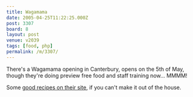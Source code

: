 ```yaml
---
title: Wagamama
date: 2005-04-25T11:22:25.000Z
post: 3307
board: 8
layout: post
venue: v2039
tags: [food, php]
permalink: /m/3307/
---
```

There's a Wagamama opening in Canterbury, opens on the 5th of May, though they're doing preview free food and staff training now... MMMM!

Some <a href="http://www.wagamama.com/menus/recipes/recipe1.php">good recipes on their site</a>, if you can't make it out of the house.
